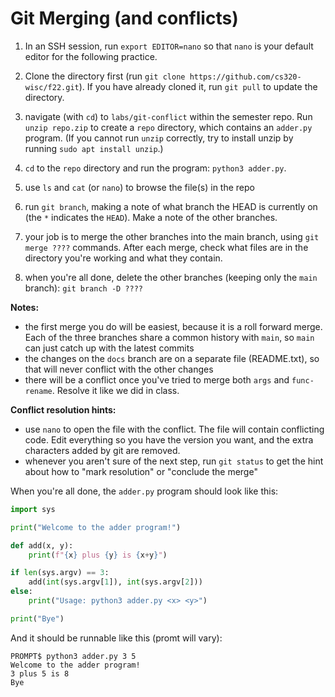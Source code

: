 # Git Merging (and conflicts)

1. In an SSH session, run `export EDITOR=nano` so that `nano` is your default editor for the following practice.

2. Clone the directory first (run `git clone https://github.com/cs320-wisc/f22.git`). If you have already cloned it, run `git pull` to update the directory.

3. navigate (with `cd`) to `labs/git-conflict` within the semester repo.  Run `unzip repo.zip` to create a `repo` directory, which contains an `adder.py` program. (If you cannot run `unzip` correctly, try to install unzip by running `sudo apt install unzip`.)

4. `cd` to the `repo` directory and run the program: `python3 adder.py`.

5. use `ls` and `cat` (or `nano`) to browse the file(s) in the repo

6. run `git branch`, making a note of what branch the HEAD is currently on (the `*` indicates the `HEAD`).  Make a note of the other branches.

7. your job is to merge the other branches into the main branch, using `git merge ????` commands.  After each merge, check what files are in the directory you're working and what they contain.

8. when you're all done, delete the other branches (keeping only the `main` branch): `git branch -D ????`

**Notes:**

* the first merge you do will be easiest, because it is a roll forward merge.  Each of the three branches share a common history with `main`, so `main` can just catch up with the latest commits
* the changes on the `docs` branch are on a separate file (README.txt), so that will never conflict with the other changes
* there will be a conflict once you've tried to merge both `args` and `func-rename`.  Resolve it like we did in class.

**Conflict resolution hints:**

* use `nano` to open the file with the conflict.  The file will contain conflicting code.  Edit everything so you have the version you want, and the extra characters added by git are removed.
* whenever you aren't sure of the next step, run `git status` to get the hint about how to "mark resolution" or "conclude the merge"

When you're all done, the `adder.py` program should look like this:

```python
import sys

print("Welcome to the adder program!")

def add(x, y):
    print(f"{x} plus {y} is {x+y}")

if len(sys.argv) == 3:
    add(int(sys.argv[1]), int(sys.argv[2]))
else:
    print("Usage: python3 adder.py <x> <y>")

print("Bye")
```

And it should be runnable like this (promt will vary):

```
PROMPT$ python3 adder.py 3 5
Welcome to the adder program!
3 plus 5 is 8
Bye

```

